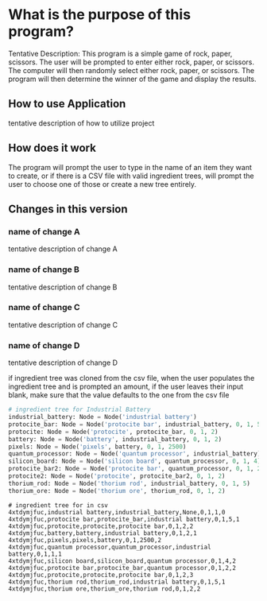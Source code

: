 # What is the purpose of this program?

Tentative Description: This program is a simple game of rock, paper, scissors. The user will be prompted to enter either rock, paper, or scissors. The computer will then randomly select either rock, paper, or scissors. The program will then determine the winner of the game and display the results.

## How to use Application

tentative description of how to utilize project

## How does it work

The program will prompt the user to type in the name of an item they want to create, or if there is a CSV file with valid ingredient trees, will prompt the user to choose one of those or create a new tree entirely. 

## Changes in this version

### name of change A

tentative description of change A

### name of change B

tentative description of change B

### name of change C

tentative description of change C

### name of change D

tentative description of change D

if ingredient tree was cloned from the csv file, when the user populates the ingredient tree and is prompted an amount,
if the user leaves their input blank, make sure that the value defaults to the one from the csv file

```py
# ingredient tree for Industrial Battery
industrial_battery: Node = Node('industrial battery')
protocite_bar: Node = Node('protocite bar', industrial_battery, 0, 1, 5)
protocite: Node = Node('protocite', protocite_bar, 0, 1, 2)
battery: Node = Node('battery', industrial_battery, 0, 1, 2)
pixels: Node = Node('pixels', battery, 0, 1, 2500)
quantum_processor: Node = Node('quantum processor', industrial_battery)
silicon_board: Node = Node('silicon board', quantum_processor, 0, 1, 4)
protocite_bar2: Node = Node('protocite bar', quantum_processor, 0, 1, 2)
protocite2: Node = Node('protocite', protocite_bar2, 0, 1, 2)
thorium_rod: Node = Node('thorium rod', industrial_battery, 0, 1, 5)
thorium_ore: Node = Node('thorium ore', thorium_rod, 0, 1, 2)
```

```csv
# ingredient tree for in csv
4xtdymjfuc,industrial battery,industrial_battery,None,0,1,1,0
4xtdymjfuc,protocite bar,protocite_bar,industrial battery,0,1,5,1
4xtdymjfuc,protocite,protocite,protocite bar,0,1,2,2
4xtdymjfuc,battery,battery,industrial battery,0,1,2,1
4xtdymjfuc,pixels,pixels,battery,0,1,2500,2
4xtdymjfuc,quantum processor,quantum_processor,industrial battery,0,1,1,1
4xtdymjfuc,silicon board,silicon_board,quantum processor,0,1,4,2
4xtdymjfuc,protocite bar,protocite_bar,quantum processor,0,1,2,2
4xtdymjfuc,protocite,protocite,protocite bar,0,1,2,3
4xtdymjfuc,thorium rod,thorium_rod,industrial battery,0,1,5,1
4xtdymjfuc,thorium ore,thorium_ore,thorium rod,0,1,2,2
```
